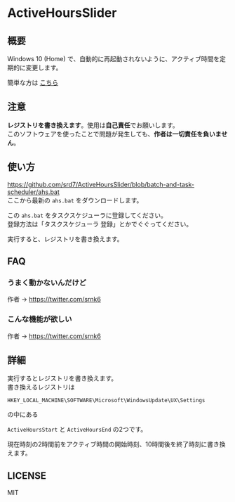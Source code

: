 # ActiveHoursSlider

## 概要
Windows 10 (Home) で、自動的に再起動されないように、アクティブ時間を定期的に変更します。

簡単な方は [こちら](https://github.com/srd7/ActiveHoursSlider/tree/master)

## 注意
**レジストリを書き換えます**。使用は**自己責任**でお願いします。  
このソフトウェアを使ったことで問題が発生しても、**作者は一切責任を負いません**。  

## 使い方
https://github.com/srd7/ActiveHoursSlider/blob/batch-and-task-scheduler/ahs.bat  
ここから最新の `ahs.bat` をダウンロードします。

この `ahs.bat` をタスクスケジューラに登録してください。  
登録方法は「タスクスケジューラ 登録」とかでぐぐってください。

実行すると、レジストリを書き換えます。

## FAQ

### うまく動かないんだけど
作者 → https://twitter.com/srnk6

### こんな機能が欲しい
作者 → https://twitter.com/srnk6

## 詳細
実行するとレジストリを書き換えます。  
書き換えるレジストリは

`HKEY_LOCAL_MACHINE\SOFTWARE\Microsoft\WindowsUpdate\UX\Settings`

の中にある

`ActiveHoursStart` と `ActiveHoursEnd` の2つです。

現在時刻の2時間前をアクティブ時間の開始時刻、10時間後を終了時刻に書き換えます。


## LICENSE
MIT
